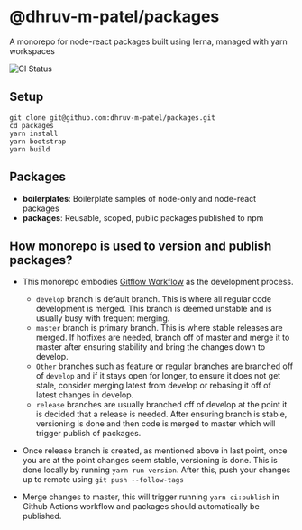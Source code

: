 # @dhruv-m-patel/packages

A monorepo for node-react packages built using lerna, managed with yarn workspaces

![CI Status](https://github.com/dhruv-m-patel/packages/workflows/build/badge.svg)

## Setup

```
git clone git@github.com:dhruv-m-patel/packages.git
cd packages
yarn install
yarn bootstrap
yarn build
```

## Packages

- **boilerplates**: Boilerplate samples of node-only and node-react packages
- **packages**: Reusable, scoped, public packages published to npm

## How monorepo is used to version and publish packages?

- This monorepo embodies [Gitflow Workflow](https://www.atlassian.com/git/tutorials/comparing-workflows/gitflow-workflow) as the development process.
  - `develop` branch is default branch. This is where all regular code development is merged. This branch is deemed unstable and is usually busy with frequent merging.
  - `master` branch is primary branch. This is where stable releases are merged. If hotfixes are needed, branch off of master and merge it to master after ensuring stability and bring the changes down to develop.
  - `Other` branches such as feature or regular branches are branched off of `develop` and if it stays open for longer, to ensure it does not get stale, consider merging latest from develop or rebasing it off of latest changes in develop.
  - `release` branches are usually branched off of develop at the point it is decided that a release is needed. After ensuring branch is stable, versioning is done and then code is merged to master which will trigger publish of packages.

- Once release branch is created, as mentioned above in last point, once you are at the point changes seem stable, versioning is done. This is done locally by running `yarn run version`. After this, push your changes up to remote using `git push --follow-tags`

- Merge changes to master, this will trigger running `yarn ci:publish` in Github Actions workflow and packages should automatically be published.
